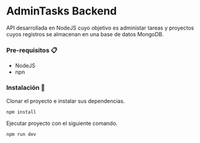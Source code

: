 # AdminTasks Backend

API desarrollada en NodeJS cuyo objetivo es administar tareas y proyectos cuyos registros se almacenan en una base de datos MongoDB.

### Pre-requisitos 📋

* NodeJS 
* npn 

### Instalación 🔧

Clonar el proyecto e instalar sus dependencias.

```
npm install
```

Ejecutar proyecto con el siguiente comando.

```
npm run dev
```
